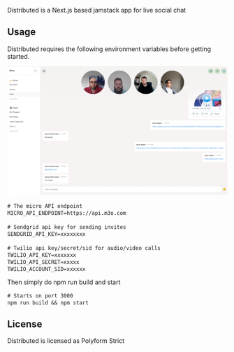 Distributed is a Next.js based jamstack app for live social chat

## Usage

Distributed requires the following environment variables before getting started.

<img src="screenshot.png" />

```
# The micro API endpoint
MICRO_API_ENDPOINT=https://api.m3o.com

# Sendgrid api key for sending invites
SENDGRID_API_KEY=xxxxxxxx

# Twilio api key/secret/sid for audio/video calls
TWILIO_API_KEY=xxxxxxx
TWILIO_API_SECRET=xxxxx
TWILIO_ACCOUNT_SID=xxxxxx
```

Then simply do npm run build and start

```
# Starts on port 3000
npm run build && npm start
```

## License

Distributed is licensed as Polyform Strict
